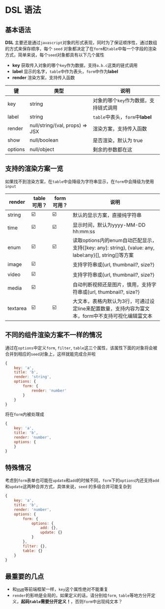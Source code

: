 # DSL 语法

## 基本语法

**DSL** 主要还是通过`javascript`对象的形式表现，同时为了保证顺序性，通过数组的方式来保存顺序，每个 `seed` 对象都决定了在`form`和`table`中每一个字段的渲染方式，简单来说，每个`seed`对象都具有以下几个属性

- **key** 获取传入对象的哪个`key`作为数据，支持`a.b.c`这类的链式调用
- **label** 显示的名字，`table`中作为表头，`form`中作为**label**
- **render** 渲染方案，支持传入函数

| 键      | 类型                            | 说明                                  |
| ------- | ------------------------------- | ------------------------------------- |
| key     | string                          | 对象的哪个`key`作为数据，支持链式调用 |
| label   | string                          | `table`中表头，`form`中**label**      |
| render  | null/string/(val, props) => JSX | 渲染方案，支持传入函数                |
| show    | null/boolean                    | 是否渲染，默认为 true                 |
| options | null/object                     | 剩余的参数都在这                      |

## 支持的渲染方案一览

如果找不到渲染方案，在`table`中会降级为字符串显示，在`form`中会降级为使用`input`

| render | table可用？ | form可用？ | 说明                                |
| ------ | ----------- | ---------- | ----------------------------------- |
| string | ☑️           | ☑️          | 默认的显示方案，直接纯字符串        |
| time   | ☑️           | ☑️          | 显示时间，默认为yyyy-MM-DD hh:mm:ss |
| enum   | ☑️           | ☑️          | 读取options内的enum自动匹配显示，支持{[key: any]: string}, {value: any, label:any}[], string[]等方案 |
| image   | ☑️           |          | 支持字符串或{url, thumbnail?, size?} |
| video   | ☑️           |          | 支持字符串或{url, thumbnail?, size?} |
| media   | ☑️           |          | 自动判断视频还是图片，慎用，支持字符串或{url, thumbnail?, size?} |
| textarea   | ☑️           | ☑️         | 大文本，表格内默认为3行，可通过设定line来配置数量，支持内容为富文本，form中不支持可视化编辑富文本 |

## 不同的组件渲染方案不一样的情况

通过在`options`中定义`form`, `filter`, `table`这三个属性，该属性下面的对象将会被合并到相应的`seed`对象上，这样就能完成合并啦

```javascript
{
    key: 'a',
    title: 'b',
    render: 'string',
    options: {
        form: {
            render: 'number'
        }
    }
}
```

将在`form`内被处理成

```javascript
{
    key: 'a',
    title: 'b',
    render: 'number',
    options: {
    }
}
```

## 特殊情况

考虑到`form`表单也可能在`update`和`add`的时候不同，`form`下的`options`内还支持`add`和`update`这两种合并方式，具体来说，`seed` 的多级合并可能复杂到

```javascript
{
    key: 'a',
    title: 'b',
    render: 'number',
    options: {
        form: {
            options: {
                add: {},
                update: {}
            }
        },
        filter: {},
        table: {}
    }
}
```

## 最重要的几点

- 和[vue](https://cn.vuejs.org/v2/guide/index.html)等前端框架一样，`key`这个属性绝对不能重复
- `render`的影响是全局的，如果定义的话，请分别给`form`, `table`等地方分开定义，**起码`table`需要分开定义！**，否则`form`中出现纯文本？
